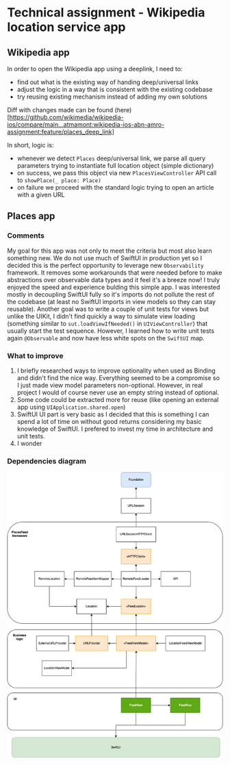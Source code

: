 # Technical assignment - Wikipedia location service app

## Wikipedia app

In order to open the Wikipedia app using a deeplink, I need to:
- find out what is the existing way of handing deep/universal links
- adjust the logic in a way that is consistent with the existing codebase
- try reusing existing mechanism instead of adding my own solutions 

Diff with changes made can be found (here)[https://github.com/wikimedia/wikipedia-ios/compare/main...atmamont:wikipedia-ios-abn-amro-assignment:feature/places_deep_link]

In short, logic is:
- whenever we detect `Places` deep/universal link, we parse all query parameters trying to instantiate full location object (simple dictionary)
- on success, we pass this object via new `PlacesViewController` API call to `showPlace(_ place: Place)`
- on failure we proceed with the standard logic trying to open an article with a given URL

## Places app

### Comments

My goal for this app was not only to meet the criteria but most also learn something new.
We do not use much of SwiftUI in production yet so I decided this is the perfect opportunity to leverage new `Observability` framework. It removes some workarounds that were needed before to make abstractions over observable data types and it feel it's a breeze now! I truly enjoyed the speed and experience bulding this simple app. I was interested mostly in decoupling SwiftUI fully so it's imports do not pollute the rest of the codebase (at least no SwiftUI imports in view models so they can stay reusable).
Another goal was to write a couple of unit tests for views but unlike the UIKit, I didn't find quickly a way to simulate view loading (something similar to `sut.loadViewIfNeeded()` in `UIViewController`) that usually start the test sequence.
However, I learned how to write unit tests again `@Observable` and now have less white spots on the `SwiftUI` map.

### What to improve

1. I briefly researched ways to improve optionality when used as Binding and didn't find the nice way. Everything seemed to be a compromise so I just made view model parameters non-optional. However, in real project I would of course never use an empty string instead of optional.
2. Some code could be extracted more for reuse (like opening an external app using `UIApplication.shared.open`)
3. SwiftUI UI part is very basic as I decided that this is something I can spend a lot of time on without good returns considering my basic knowledge of SwiftUI. I prefered to invest my time in architecture and unit tests.
4. I wonder  
  
### Dependencies diagram 

![Diagram](DependencyDiagram.drawio.png)
